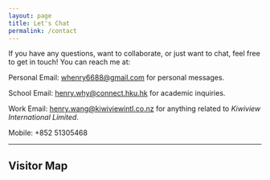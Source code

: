 ```yaml
---
layout: page
title: Let's Chat
permalink: /contact
---
```


<p>If you have any questions, want to collaborate, or just want to chat, feel free to get in touch! You can reach me at:</p>

<p><i class="fa fa-user" style="width:1em" aria-hidden="true"></i> Personal Email: <a href="mailto:whenry6688@gmail.com">whenry6688@gmail.com</a> for personal messages.</p>

<p><i class="fa fa-graduation-cap" style="width:1em" aria-hidden="true"></i> School Email: <a href="mailto:henry.why@connect.hku.hk">henry.why@connect.hku.hk</a> for academic inquiries.</p>

<p><i class="fa fa-briefcase" style="width:1em" aria-hidden="true"></i> Work Email: <a href="mailto:henry.wang@kiwiviewintl.co.nz">henry.wang@kiwiviewintl.co.nz</a> for anything related to <em>Kiwiview International Limited</em>.</p>

<p><a><i class="fa fa-phone" style="width:1em" aria-hidden="true"></i></a> Mobile: +852 51305468</p>

---

<h2>Visitor Map</h2>

<div class='visitormap'>
</div>
